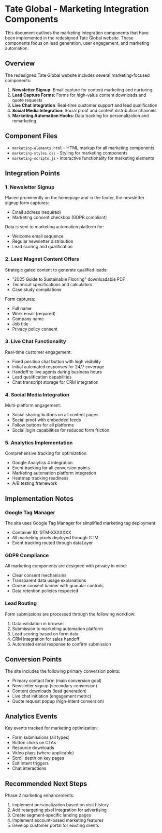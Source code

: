 # Tate Global - Marketing Integration Components

This document outlines the marketing integration components that have been implemented in the redesigned Tate Global website. These components focus on lead generation, user engagement, and marketing automation.

## Overview

The redesigned Tate Global website includes several marketing-focused components:

1. **Newsletter Signup**: Email capture for content marketing and nurturing
2. **Lead Capture Forms**: Forms for high-value content downloads and quote requests
3. **Live Chat Integration**: Real-time customer support and lead qualification
4. **Social Media Integration**: Social proof and content distribution channels
5. **Marketing Automation Hooks**: Data tracking for personalization and remarketing

## Component Files

- `marketing-elements.html` - HTML markup for all marketing components
- `marketing-styles.css` - Styling for marketing components
- `marketing-scripts.js` - Interactive functionality for marketing elements

## Integration Points

### 1. Newsletter Signup

Placed prominently on the homepage and in the footer, the newsletter signup form captures:
- Email address (required)
- Marketing consent checkbox (GDPR compliant)

Data is sent to marketing automation platform for:
- Welcome email sequence
- Regular newsletter distribution
- Lead scoring and qualification

### 2. Lead Magnet Content Offers

Strategic gated content to generate qualified leads:
- "2025 Guide to Sustainable Flooring" downloadable PDF
- Technical specifications and calculators
- Case study compilations

Form captures:
- Full name
- Work email (required)
- Company name
- Job title
- Privacy policy consent

### 3. Live Chat Functionality

Real-time customer engagement:
- Fixed position chat button with high visibility
- Initial automated responses for 24/7 coverage
- Handoff to live agents during business hours
- Lead qualification capabilities
- Chat transcript storage for CRM integration

### 4. Social Media Integration

Multi-platform engagement:
- Social sharing buttons on all content pages
- Social proof with embedded feeds
- Follow buttons for all platforms
- Social login capabilities for reduced form friction

### 5. Analytics Implementation

Comprehensive tracking for optimization:
- Google Analytics 4 integration
- Event tracking for all conversion points
- Marketing automation platform integration
- Heatmap tracking readiness
- A/B testing framework

## Implementation Notes

### Google Tag Manager

The site uses Google Tag Manager for simplified marketing tag deployment:
- Container ID: GTM-XXXXXXX
- All marketing pixels deployed through GTM
- Event tracking routed through dataLayer

### GDPR Compliance

All marketing components are designed with privacy in mind:
- Clear consent mechanisms
- Transparent data usage explanations
- Cookie consent banner with granular controls
- Data retention policies respected

### Lead Routing

Form submissions are processed through the following workflow:
1. Data validation in browser
2. Submission to marketing automation platform
3. Lead scoring based on form data
4. CRM integration for sales handoff
5. Automated email response to confirm submission

## Conversion Points

The site includes the following primary conversion points:
- Primary contact form (main conversion goal)
- Newsletter signup (secondary conversion)
- Content downloads (lead generation)
- Live chat initiation (engagement metric)
- Quote request popup (high-intent conversion)

## Analytics Events

Key events tracked for marketing optimization:
- Form submissions (all types)
- Button clicks on CTAs
- Resource downloads
- Video plays (where applicable)
- Scroll depth on key pages
- Exit intent triggers
- Chat interactions

## Recommended Next Steps

Phase 2 marketing enhancements:
1. Implement personalization based on visit history
2. Add retargeting pixel integration for advertising
3. Create segment-specific landing pages
4. Implement account-based marketing features
5. Develop customer portal for existing clients
